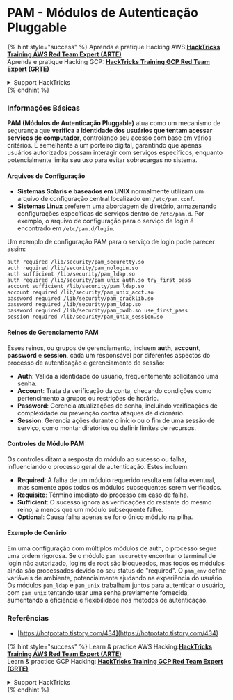 # PAM - Módulos de Autenticação Pluggable

{% hint style="success" %}
Aprenda e pratique Hacking AWS:<img src="/.gitbook/assets/arte.png" alt="" data-size="line">[**HackTricks Training AWS Red Team Expert (ARTE)**](https://training.hacktricks.xyz/courses/arte)<img src="/.gitbook/assets/arte.png" alt="" data-size="line">\
Aprenda e pratique Hacking GCP: <img src="/.gitbook/assets/grte.png" alt="" data-size="line">[**HackTricks Training GCP Red Team Expert (GRTE)**<img src="/.gitbook/assets/grte.png" alt="" data-size="line">](https://training.hacktricks.xyz/courses/grte)

<details>

<summary>Support HackTricks</summary>

* Confira os [**planos de assinatura**](https://github.com/sponsors/carlospolop)!
* **Junte-se ao** 💬 [**grupo do Discord**](https://discord.gg/hRep4RUj7f) ou ao [**grupo do telegram**](https://t.me/peass) ou **siga**-nos no **Twitter** 🐦 [**@hacktricks\_live**](https://twitter.com/hacktricks\_live)**.**
* **Compartilhe truques de hacking enviando PRs para o** [**HackTricks**](https://github.com/carlospolop/hacktricks) e [**HackTricks Cloud**](https://github.com/carlospolop/hacktricks-cloud) repositórios do github.

</details>
{% endhint %}


### Informações Básicas

**PAM (Módulos de Autenticação Pluggable)** atua como um mecanismo de segurança que **verifica a identidade dos usuários que tentam acessar serviços de computador**, controlando seu acesso com base em vários critérios. É semelhante a um porteiro digital, garantindo que apenas usuários autorizados possam interagir com serviços específicos, enquanto potencialmente limita seu uso para evitar sobrecargas no sistema.

#### Arquivos de Configuração

* **Sistemas Solaris e baseados em UNIX** normalmente utilizam um arquivo de configuração central localizado em `/etc/pam.conf`.
* **Sistemas Linux** preferem uma abordagem de diretório, armazenando configurações específicas de serviços dentro de `/etc/pam.d`. Por exemplo, o arquivo de configuração para o serviço de login é encontrado em `/etc/pam.d/login`.

Um exemplo de configuração PAM para o serviço de login pode parecer assim:
```
auth required /lib/security/pam_securetty.so
auth required /lib/security/pam_nologin.so
auth sufficient /lib/security/pam_ldap.so
auth required /lib/security/pam_unix_auth.so try_first_pass
account sufficient /lib/security/pam_ldap.so
account required /lib/security/pam_unix_acct.so
password required /lib/security/pam_cracklib.so
password required /lib/security/pam_ldap.so
password required /lib/security/pam_pwdb.so use_first_pass
session required /lib/security/pam_unix_session.so
```
#### **Reinos de Gerenciamento PAM**

Esses reinos, ou grupos de gerenciamento, incluem **auth**, **account**, **password** e **session**, cada um responsável por diferentes aspectos do processo de autenticação e gerenciamento de sessão:

* **Auth**: Valida a identidade do usuário, frequentemente solicitando uma senha.
* **Account**: Trata da verificação da conta, checando condições como pertencimento a grupos ou restrições de horário.
* **Password**: Gerencia atualizações de senha, incluindo verificações de complexidade ou prevenção contra ataques de dicionário.
* **Session**: Gerencia ações durante o início ou o fim de uma sessão de serviço, como montar diretórios ou definir limites de recursos.

#### **Controles de Módulo PAM**

Os controles ditam a resposta do módulo ao sucesso ou falha, influenciando o processo geral de autenticação. Estes incluem:

* **Required**: A falha de um módulo requerido resulta em falha eventual, mas somente após todos os módulos subsequentes serem verificados.
* **Requisite**: Término imediato do processo em caso de falha.
* **Sufficient**: O sucesso ignora as verificações do restante do mesmo reino, a menos que um módulo subsequente falhe.
* **Optional**: Causa falha apenas se for o único módulo na pilha.

#### Exemplo de Cenário

Em uma configuração com múltiplos módulos de auth, o processo segue uma ordem rigorosa. Se o módulo `pam_securetty` encontrar o terminal de login não autorizado, logins de root são bloqueados, mas todos os módulos ainda são processados devido ao seu status de "required". O `pam_env` define variáveis de ambiente, potencialmente ajudando na experiência do usuário. Os módulos `pam_ldap` e `pam_unix` trabalham juntos para autenticar o usuário, com `pam_unix` tentando usar uma senha previamente fornecida, aumentando a eficiência e flexibilidade nos métodos de autenticação.

### Referências

* [https://hotpotato.tistory.com/434](https://hotpotato.tistory.com/434)


{% hint style="success" %}
Learn & practice AWS Hacking:<img src="/.gitbook/assets/arte.png" alt="" data-size="line">[**HackTricks Training AWS Red Team Expert (ARTE)**](https://training.hacktricks.xyz/courses/arte)<img src="/.gitbook/assets/arte.png" alt="" data-size="line">\
Learn & practice GCP Hacking: <img src="/.gitbook/assets/grte.png" alt="" data-size="line">[**HackTricks Training GCP Red Team Expert (GRTE)**<img src="/.gitbook/assets/grte.png" alt="" data-size="line">](https://training.hacktricks.xyz/courses/grte)

<details>

<summary>Support HackTricks</summary>

* Check the [**subscription plans**](https://github.com/sponsors/carlospolop)!
* **Join the** 💬 [**Discord group**](https://discord.gg/hRep4RUj7f) or the [**telegram group**](https://t.me/peass) or **follow** us on **Twitter** 🐦 [**@hacktricks\_live**](https://twitter.com/hacktricks\_live)**.**
* **Share hacking tricks by submitting PRs to the** [**HackTricks**](https://github.com/carlospolop/hacktricks) and [**HackTricks Cloud**](https://github.com/carlospolop/hacktricks-cloud) github repos.

</details>
{% endhint %}
